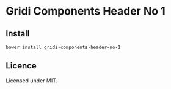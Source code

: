 # Gridi Components Header No 1

## Install
`bower install gridi-components-header-no-1`

## Licence

Licensed under MIT.
